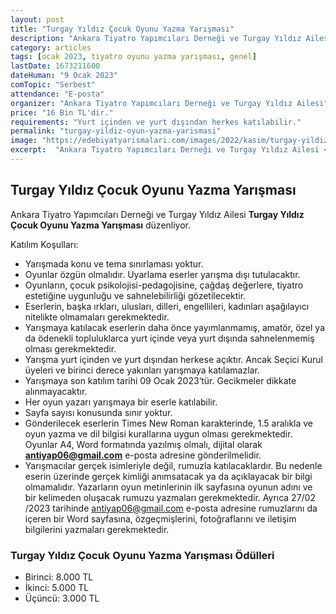 ```yaml
---
layout: post
title: "Turgay Yıldız Çocuk Oyunu Yazma Yarışması"
description: "Ankara Tiyatro Yapımcıları Derneği ve Turgay Yıldız Ailesi 'Turgay Yıldız Çocuk Oyunu Yazma Yarışması' düzenliyor."
category: articles
tags: [ocak 2023, tiyatro oyunu yazma yarışması, genel]
lastDate: 1673211600
dateHuman: "9 Ocak 2023"
comTopic: "Serbest"
attendance: "E-posta"
organizer: "Ankara Tiyatro Yapımcıları Derneği ve Turgay Yıldız Ailesi"
price: "16 Bin TL'dir."
requirements: "Yurt içinden ve yurt dışından herkes katılabilir."
permalink: "turgay-yildiz-oyun-yazma-yarismasi"
image: "https://edebiyatyarismalari.com/images/2022/kasim/turgay-yildiz-oyun-yazma-yarismasi.jpg"
excerpt:  "Ankara Tiyatro Yapımcıları Derneği ve Turgay Yıldız Ailesi <strong> Turgay Yıldız Çocuk Oyunu Yazma Yarışması </strong> düzenliyor."
---
```


## Turgay Yıldız Çocuk Oyunu Yazma Yarışması
Ankara Tiyatro Yapımcıları Derneği ve Turgay Yıldız Ailesi **Turgay Yıldız Çocuk Oyunu Yazma Yarışması** düzenliyor.  

Katılım Koşulları:
- Yarışmada konu ve tema sınırlaması yoktur.
- Oyunlar özgün olmalıdır. Uyarlama eserler yarışma dışı tutulacaktır.
- Oyunların, çocuk psikolojisi-pedagojisine, çağdaş değerlere, tiyatro estetiğine uygunluğu ve sahnelebilirliği gözetilecektir.
- Eserlerin, başka ırkları, ulusları, dilleri, engellileri, kadınları aşağılayıcı nitelikte olmamaları gerekmektedir.
- Yarışmaya katılacak eserlerin daha önce yayımlanmamış, amatör, özel ya da ödenekli topluluklarca yurt içinde veya yurt dışında sahnelenmemiş olması gerekmektedir.
- Yarışma yurt içinden ve yurt dışından herkese açıktır. Ancak Seçici Kurul üyeleri ve birinci derece yakınları yarışmaya katılamazlar.
- Yarışmaya son katılım tarihi 09 Ocak 2023‘tür. Gecikmeler dikkate alınmayacaktır.
- Her oyun yazarı yarışmaya bir eserle katılabilir.
- Sayfa sayısı konusunda sınır yoktur.
- Gönderilecek eserlerin Times New Roman karakterinde, 1.5 aralıkla ve oyun yazma ve dil bilgisi kurallarına uygun olması gerekmektedir. Oyunlar A4, Word formatında yazılmış olmalı, dijital olarak **antiyap06@gmail.com** e-posta adresine gönderilmelidir.
- Yarışmacılar gerçek isimleriyle değil, rumuzla katılacaklardır. Bu nedenle eserin üzerinde gerçek kimliği anımsatacak ya da açıklayacak bir bilgi olmamalıdır. Yazarların oyun metinlerinin ilk sayfasına oyunun adını ve bir kelimeden oluşacak rumuzu yazmaları gerekmektedir. Ayrıca 27/02 /2023 tarihinde antiyap06@gmail.com e-posta adresine rumuzlarını da içeren bir Word sayfasına, özgeçmişlerini, fotoğraflarını ve iletişim bilgilerini yazmaları gerekmektedir.


### Turgay Yıldız Çocuk Oyunu Yazma Yarışması Ödülleri
- Birinci: 8.000 TL
- İkinci: 5.000 TL
- Üçüncü: 3.000 TL
